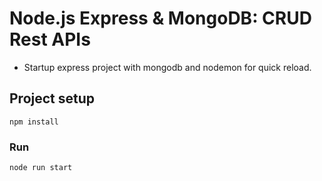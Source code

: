 # Node.js Express & MongoDB: CRUD Rest APIs

- Startup express project with mongodb and nodemon for quick reload.

## Project setup
```
npm install
```

### Run
```
node run start
```
